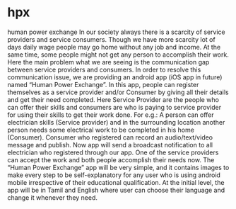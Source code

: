 # hpx
human power exchange
In our society always there is a scarcity of service providers and service consumers. Though we have more scarcity lot of days daily wage people may go home without any job and income. At the same time, some people might not get any person to accomplish their work. Here the main problem what we are seeing is the communication gap between service providers and consumers.
	In order to resolve this communication issue, we are providing an android app (iOS app in future) named “Human Power Exchange”. In this app, people can register themselves as a service provider and/or Consumer by giving all their details and get their need completed. Here Service Provider are the people who can offer their skills and consumers are who is paying to service provider for using their skills to get their work done. 
For e.g.: A person can offer electrician skills (Service provider) and in the surrounding location another person needs some electrical work to be completed in his home (Consumer). Consumer who registered can record an audio/text/video message and publish. Now app will send a broadcast notification to all electrician who registered through our app. One of the service providers can accept the work and both people accomplish their needs now. 
The “Human Power Exchange” app will be very simple, and it contains images to make every step to be self-explanatory for any user who is using android mobile irrespective of their educational qualification. At the initial level, the app will be in Tamil and English where user can choose their language and change it whenever they need. 

